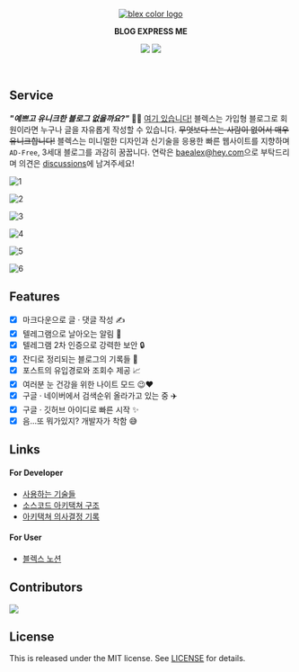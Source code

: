 <p align="center">
    <a href="https://github.com/baealex/BLEX">
        <img alt="blex color logo" src="https://user-images.githubusercontent.com/35596687/76856570-de2b8a80-6896-11ea-8827-fc2f1966fa23.png">
    </a>
</p>

<p align="center">
    <strong>BLOG EXPRESS ME</strong>
</p>

<p align="center">
    <img src="https://img.shields.io/badge/nextjs-10.0.8-yellow?style=flat-square">
    <img src="https://img.shields.io/badge/django-3.2-blue?style=flat-square">
</p>

<br>

## Service

***"예쁘고 유니크한 블로그 없을까요?"*** 🙋‍♂️ [여기 있습니다!](https://blex.me) 블렉스는 가입형 블로그로 회원이라면 누구나 글을 자유롭게 작성할 수 있습니다. ~~무엇보다 쓰는 사람이 없어서 매우 유니크합니다!~~ 블렉스는 미니멀한 디자인과 신기술을 응용한 빠른 웹사이트를 지향하며 `AD-Free`, 3세대 블로그를 과감히 꿈꿉니다. 연락은 [baealex@hey.com](mailto:baealex@hey.com)으로 부탁드리며 의견은 [discussions](https://github.com/baealex/BLEX/discussions)에 남겨주세요!

![1](https://user-images.githubusercontent.com/35596687/120072037-bce64100-c0cc-11eb-95d3-900608dfd7ad.png)

![2](https://user-images.githubusercontent.com/35596687/120072041-beb00480-c0cc-11eb-8b0a-c051fe5d071b.png)

![3](https://user-images.githubusercontent.com/35596687/120072042-bfe13180-c0cc-11eb-8bb3-3a1415339a53.png)

![4](https://user-images.githubusercontent.com/35596687/120072044-c079c800-c0cc-11eb-9aef-33b33343a869.png)

![5](https://user-images.githubusercontent.com/35596687/120072045-c2438b80-c0cc-11eb-820e-22bbf7174743.png)

![6](https://user-images.githubusercontent.com/35596687/120072046-c2438b80-c0cc-11eb-857d-684c56b21bfd.png)



## Features

- [x] 마크다운으로 글 · 댓글 작성 ✍️
- [x] 텔레그램으로 날아오는 알림 🚀
- [x] 텔레그램 2차 인증으로 강력한 보안 🔒
- [x] 잔디로 정리되는 블로그의 기록들 🌿
- [x] 포스트의 유입경로와 조회수 제공 📈
- [x] 여러분 눈 건강을 위한 나이트 모드 😉❤
- [x] 구글 · 네이버에서 검색순위 올라가고 있는 중 ✈️
- [x] 구글 · 깃허브 아이디로 빠른 시작 ✨
- [x] 음...또 뭐가있지? 개발자가 착함 😅

## Links

#### For Developer

- [사용하는 기술들](documents/Tech-Stack.md)
- [소스코드 아키택쳐 구조](documents/Architecture.md)
- [아키택쳐 의사결정 기록](documents/Architecture-Decision-Records.md)

#### For User

- [블렉스 노션](https://blex.me/notion)

## Contributors

<a href="https://github.com/baealex/BLEX/graphs/contributors">
  <img src="https://contributors-img.web.app/image?repo=baealex/BLEX" />
</a>

## License

This is released under the MIT license. See [LICENSE](LICENSE) for details.
